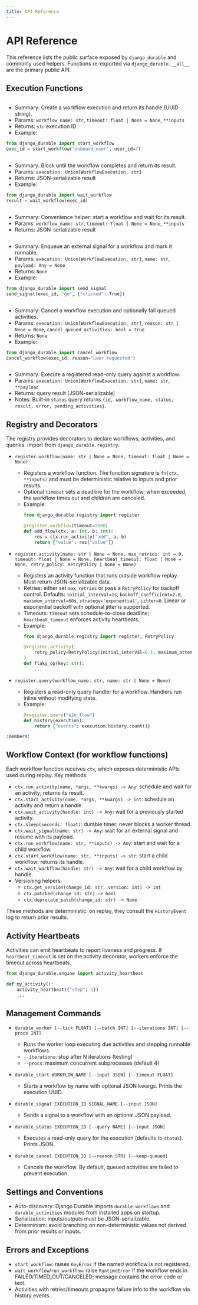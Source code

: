 ```yaml
---
title: API Reference
---
```


# API Reference

This reference lists the public surface exposed by `django_durable` and commonly used helpers. Functions re-exported via `django_durable.__all__` are the primary public API.

## Execution Functions

```{autofunction} django_durable.api.start_workflow
```

- Summary: Create a workflow execution and return its handle (UUID string).
- Params: `workflow_name: str`, `timeout: float | None = None`, `**inputs`
- Returns: `str` execution ID
- Example:

```python
from django_durable import start_workflow
exec_id = start_workflow("onboard_user", user_id=7)
```

```{autofunction} django_durable.api.wait_workflow
```

- Summary: Block until the workflow completes and return its result.
- Params: `execution: Union[WorkflowExecution, str]`
- Returns: JSON-serializable result
- Example:

```python
from django_durable import wait_workflow
result = wait_workflow(exec_id)
```

```{autofunction} django_durable.api.run_workflow
```

- Summary: Convenience helper: start a workflow and wait for its result.
- Params: `workflow_name: str`, `timeout: float | None = None`, `**inputs`
- Returns: JSON-serializable result

```{autofunction} django_durable.api.send_signal
```

- Summary: Enqueue an external signal for a workflow and mark it runnable.
- Params: `execution: Union[WorkflowExecution, str]`, `name: str`, `payload: Any = None`
- Returns: `None`
- Example:

```python
from django_durable import send_signal
send_signal(exec_id, "go", {"clicked": True})
```

```{autofunction} django_durable.api.cancel_workflow
```

- Summary: Cancel a workflow execution and optionally fail queued activities.
- Params: `execution: Union[WorkflowExecution, str]`, `reason: str | None = None`, `cancel_queued_activities: bool = True`
- Returns: `None`
- Example:

```python
from django_durable import cancel_workflow
cancel_workflow(exec_id, reason="user requested")
```

```{autofunction} django_durable.api.query_workflow
```

- Summary: Execute a registered read-only query against a workflow.
- Params: `execution: Union[WorkflowExecution, str]`, `name: str`, `**payload`
- Returns: query result (JSON-serializable)
- Notes: Built-in `status` query returns `{id, workflow_name, status, result, error, pending_activities}`.

## Registry and Decorators

The registry provides decorators to declare workflows, activities, and queries. Import from `django_durable.registry`.

- `register.workflow(name: str | None = None, timeout: float | None = None)`
  - Registers a workflow function. The function signature is `fn(ctx, **inputs)` and must be deterministic relative to inputs and prior results.
  - Optional `timeout` sets a deadline for the workflow; when exceeded, the workflow times out and children are canceled.
  - Example:
    ```python
    from django_durable.registry import register

    @register.workflow(timeout=3600)
    def add_flow(ctx, a: int, b: int):
        res = ctx.run_activity("add", a, b)
        return {"value": res["value"]}
    ```

- `register.activity(name: str | None = None, max_retries: int = 0, timeout: float | None = None, heartbeat_timeout: float | None = None, retry_policy: RetryPolicy | None = None)`
  - Registers an activity function that runs outside workflow replay. Must return JSON-serializable data.
  - Retries: either set `max_retries` or pass a `RetryPolicy` for backoff control.
    Defaults: `initial_interval=1s`, `backoff_coefficient=2.0`,
    `maximum_interval=60s`, `strategy='exponential'`, `jitter=0`.
    Linear or exponential backoff with optional jitter is supported.
  - Timeouts: `timeout` sets schedule-to-close deadline; `heartbeat_timeout` enforces activity heartbeats.
  - Example:
    ```python
    from django_durable.registry import register, RetryPolicy

    @register.activity(
        retry_policy=RetryPolicy(initial_interval=0.1, maximum_attempts=3)
    )
    def flaky_op(key: str):
        ...
    ```

- `register.query(workflow_name: str, name: str | None = None)`
  - Registers a read-only query handler for a workflow. Handlers run inline without modifying state.
  - Example:
    ```python
    @register.query("e2e_flow")
    def history(execution):
        return {"events": execution.history.count()}
    ```

```{autoclass} django_durable.registry.RetryPolicy
:members:
```

## Workflow Context (for workflow functions)

Each workflow function receives `ctx`, which exposes deterministic APIs used during replay. Key methods:

- `ctx.run_activity(name, *args, **kwargs) -> Any`: schedule and wait for an activity; returns its result.
- `ctx.start_activity(name, *args, **kwargs) -> int`: schedule an activity and return a handle.
- `ctx.wait_activity(handle: int) -> Any`: wait for a previously started activity.
- `ctx.sleep(seconds: float)`: durable timer; never blocks a worker thread.
- `ctx.wait_signal(name: str) -> Any`: wait for an external signal and resume with its payload.
- `ctx.run_workflow(name: str, **inputs) -> Any`: start and wait for a child workflow.
- `ctx.start_workflow(name: str, **inputs) -> str`: start a child workflow; returns its handle.
- `ctx.wait_workflow(handle: str) -> Any`: wait for a child workflow by handle.
- Versioning helpers:
  - `ctx.get_version(change_id: str, version: int) -> int`
  - `ctx.patched(change_id: str) -> bool`
  - `ctx.deprecate_patch(change_id: str) -> None`

These methods are deterministic: on replay, they consult the `HistoryEvent` log to return prior results.

## Activity Heartbeats

Activities can emit heartbeats to report liveness and progress. If `heartbeat_timeout` is set on the activity decorator, workers enforce the timeout across heartbeats.

```python
from django_durable.engine import activity_heartbeat

def my_activity():
    activity_heartbeat({"step": 1})
    ...
```

## Management Commands

- `durable_worker [--tick FLOAT] [--batch INT] [--iterations INT] [--procs INT]`
  - Runs the worker loop executing due activities and stepping runnable workflows.
  - `--iterations`: stop after N iterations (testing)
  - `--procs`: maximum concurrent subprocesses (default 4)

- `durable_start WORKFLOW_NAME [--input JSON] [--timeout FLOAT]`
  - Starts a workflow by name with optional JSON kwargs. Prints the execution UUID.

- `durable_signal EXECUTION_ID SIGNAL_NAME [--input JSON]`
  - Sends a signal to a workflow with an optional JSON payload.

- `durable_status EXECUTION_ID [--query NAME] [--input JSON]`
  - Executes a read-only query for the execution (defaults to `status`). Prints JSON.

- `durable_cancel EXECUTION_ID [--reason STR] [--keep-queued]`
  - Cancels the workflow. By default, queued activities are failed to prevent execution.

## Settings and Conventions

- Auto-discovery: Django Durable imports `durable_workflows` and `durable_activities` modules from installed apps on startup.
- Serialization: inputs/outputs must be JSON-serializable.
- Determinism: avoid branching on non-deterministic values not derived from prior results or inputs.

## Errors and Exceptions

- `start_workflow`: raises `KeyError` if the named workflow is not registered.
- `wait_workflow`/`run_workflow`: raise `RuntimeError` if the workflow ends in FAILED/TIMED_OUT/CANCELED; message contains the error code or text.
- Activities with retries/timeouts propagate failure info to the workflow via history events.

